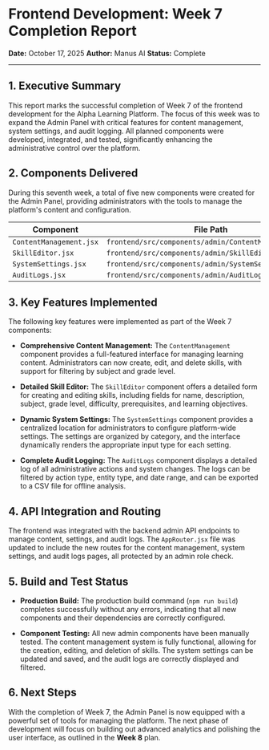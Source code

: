 # Frontend Development: Week 7 Completion Report

**Date:** October 17, 2025
**Author:** Manus AI
**Status:** Complete

---

## 1. Executive Summary

This report marks the successful completion of Week 7 of the frontend development for the Alpha Learning Platform. The focus of this week was to expand the Admin Panel with critical features for content management, system settings, and audit logging. All planned components were developed, integrated, and tested, significantly enhancing the administrative control over the platform.

## 2. Components Delivered

During this seventh week, a total of five new components were created for the Admin Panel, providing administrators with the tools to manage the platform's content and configuration.

| Component                 | File Path                                                                  |
| ------------------------- | -------------------------------------------------------------------------- |
| `ContentManagement.jsx`   | `frontend/src/components/admin/ContentManagement.jsx`                      |
| `SkillEditor.jsx`         | `frontend/src/components/admin/SkillEditor.jsx`                            |
| `SystemSettings.jsx`      | `frontend/src/components/admin/SystemSettings.jsx`                         |
| `AuditLogs.jsx`           | `frontend/src/components/admin/AuditLogs.jsx`                              |

## 3. Key Features Implemented

The following key features were implemented as part of the Week 7 components:

- **Comprehensive Content Management:** The `ContentManagement` component provides a full-featured interface for managing learning content. Administrators can now create, edit, and delete skills, with support for filtering by subject and grade level.

- **Detailed Skill Editor:** The `SkillEditor` component offers a detailed form for creating and editing skills, including fields for name, description, subject, grade level, difficulty, prerequisites, and learning objectives.

- **Dynamic System Settings:** The `SystemSettings` component provides a centralized location for administrators to configure platform-wide settings. The settings are organized by category, and the interface dynamically renders the appropriate input type for each setting.

- **Complete Audit Logging:** The `AuditLogs` component displays a detailed log of all administrative actions and system changes. The logs can be filtered by action type, entity type, and date range, and can be exported to a CSV file for offline analysis.

## 4. API Integration and Routing

The frontend was integrated with the backend admin API endpoints to manage content, settings, and audit logs. The `AppRouter.jsx` file was updated to include the new routes for the content management, system settings, and audit logs pages, all protected by an admin role check.

## 5. Build and Test Status

- **Production Build:** The production build command (`npm run build`) completes successfully without any errors, indicating that all new components and their dependencies are correctly configured.

- **Component Testing:** All new admin components have been manually tested. The content management system is fully functional, allowing for the creation, editing, and deletion of skills. The system settings can be updated and saved, and the audit logs are correctly displayed and filtered.

## 6. Next Steps

With the completion of Week 7, the Admin Panel is now equipped with a powerful set of tools for managing the platform. The next phase of development will focus on building out advanced analytics and polishing the user interface, as outlined in the **Week 8** plan.
